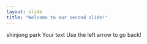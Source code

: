 ```yaml
---
layout: slide
title: "Welcome to our second slide!"
---
```

shinjong park
Your text
Use the left arrow to go back!
